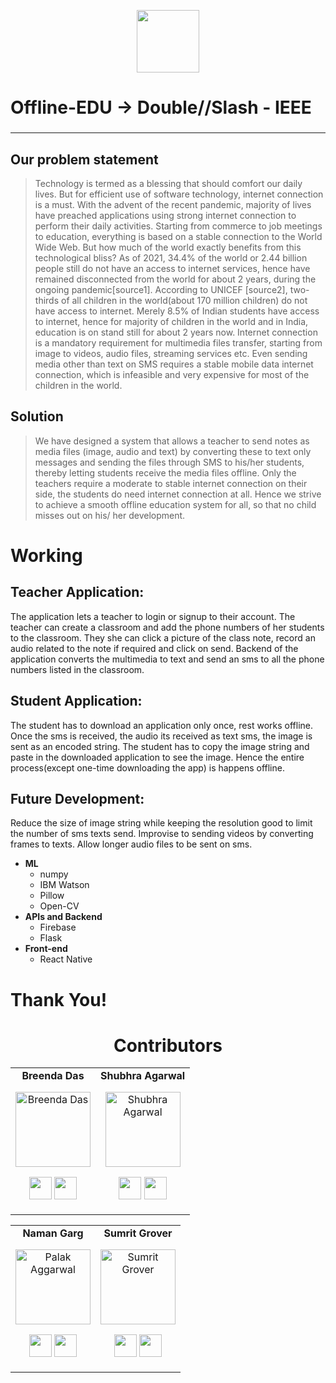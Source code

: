 <p align="center"><img src="https://external-content.duckduckgo.com/iu/?u=https%3A%2F%2Fcdn3.vectorstock.com%2Fi%2F1000x1000%2F71%2F72%2Fteacher-vector-1597172.jpg&f=1&nofb=1" width="100" height="100"</p>

# **Offline-EDU** -> Double//Slash - IEEE 

### 
---


## Our problem statement

> Technology is termed as a blessing that should comfort our daily lives. But for efficient use of software technology, internet connection is a must. With the advent of the recent pandemic, majority of lives have preached applications using strong internet connection to perform their daily activities. Starting from commerce to job meetings to education, everything is based on a stable connection to the World Wide Web.  But how much of the world exactly benefits from this technological bliss?
As of 2021, 34.4% of the world or 2.44 billion people still do not have an access to internet services, hence have remained disconnected from the world for about 2 years, during the ongoing pandemic[source1]. According to UNICEF [source2], two-thirds of all children in the world(about 170 million children) do not have access to internet. Merely 8.5% of Indian students have access to internet, hence for majority of children in the world and in India, education is on stand still for about 2 years now. 
Internet connection is a mandatory requirement for multimedia files transfer, starting from image to videos, audio files, streaming services etc. Even sending media other than text on SMS requires a stable mobile data internet connection, which is infeasible and very expensive for most of the children in the world. 

## Solution
 > We have designed a system that allows a teacher to send notes as media files (image, audio and text)  by converting these to text only messages and sending the files through SMS to his/her students, thereby letting students receive the media files offline. Only the teachers require a moderate to stable internet connection on their side, the students do need internet connection at all. Hence we strive to achieve a smooth offline education system for all, so that no child misses out on his/ her development.

# Working
  
## Teacher Application: 
  The application lets a teacher to login or signup to their account. The teacher can create a classroom and add the phone numbers of her students to the classroom. They she can click a picture of the class note, record an audio related to the note if required and click on send. Backend of the application converts the multimedia to text and send an sms to all the phone numbers listed in the classroom.

## Student Application:
  The student has to download an application only once, rest works offline. Once the sms is received, the audio its received as text sms, the image is sent as an encoded string. The student has to copy the image string and paste in the downloaded application to see the image. Hence the entire process(except one-time downloading the app) is happens offline. 

## Future Development:
  Reduce the size of image string while keeping the resolution good to limit the number of sms texts send. Improvise to sending videos by converting frames to texts. Allow longer audio files to be sent on sms.
  
<!-- ## Challenges we ran into --

>
<!-- 
## Features offered by Offline-EDU

- ### **Real Time predictions of Hospital Data**
  - Using 'PyTorch' model to predict hospital data of the next day.
- ### **Hospital Side Web Application**
  - An interface for the hospital to update data from its database and also add and update patient medical history.
- ### **Patient Side App**
  - An interface for a patient to browse through nearby hospitals and select a hospital based on its performance, also observe        his/her medical history live.
## Technology Stack and Dependencies
 -->
- **ML**
  - numpy
  - IBM Watson
  - Pillow
  - Open-CV
- **APIs and Backend**
  - Firebase
  - Flask
- **Front-end**
  - React Native 

# Thank You!

<h1 align="center"> Contributors </h1>
<table align="center">
<tr align="center">
<td>
<strong>Breenda Das</strong>
<p align="center">
<img src = "https://cdn.discordapp.com/attachments/857649911759896579/858635368945156116/breenda.jpeg"  height="120" alt="Breenda Das">
</p>
<p align="center">
<a href = "https://github.com/ds-brx"><img src = "http://www.iconninja.com/files/241/825/211/round-collaboration-social-github-code-circle-network-icon.svg" width="36" height = "36"/></a>
<a href = "https://www.linkedin.com/in/breenda-das-68a1891aa/">
<img src = "http://www.iconninja.com/files/863/607/751/network-linkedin-social-connection-circular-circle-media-icon.svg" width="36" height="36"/>
</a>
</p>
</td>
<td>
<strong>Shubhra Agarwal</strong>
<p align="center">
<img src = "https://cdn.discordapp.com/attachments/852945305280577588/853135575421943858/Untitled_design.png" alt="Shubhra Agarwal" height="120">
</p>
<p align="center">
<a href = "https://github.com/shubhraagarwal"><img src = "http://www.iconninja.com/files/241/825/211/round-collaboration-social-github-code-circle-network-icon.svg" width="36" height = "36"/></a>
<a href = "https://www.linkedin.com/in/agarwalshubhra/">
<img src = "http://www.iconninja.com/files/863/607/751/network-linkedin-social-connection-circular-circle-media-icon.svg" width="36" height="36"/>
</a>
</p>
</td>
</tr>
</table>
<table align="center">
<tr align="center">
<td>
<strong>Naman Garg</strong>
<p align="center">
<img src = "https://avatars.githubusercontent.com/u/40496687?v=4" alt="Palak Aggarwal" height="120">
</p>
<p align="center">
<a href = "https://github.com/Namangarg110"><img src = "http://www.iconninja.com/files/241/825/211/round-collaboration-social-github-code-circle-network-icon.svg" width="36" height = "36"/></a>
<a href = "https://www.linkedin.com/in/namangarg110/">
<img src = "http://www.iconninja.com/files/863/607/751/network-linkedin-social-connection-circular-circle-media-icon.svg" width="36" height="36"/>
</a>
</p>
</td>
<td>
<strong>Sumrit Grover</strong>
<p align="center">
<img src = "https://cdn.discordapp.com/attachments/852945305280577588/852945815592632360/sumrit_grover.jpg" alt="Sumrit Grover" height="120">
</p>
<p align="center">
<a href = "https://github.com/smgrv123"><img src = "http://www.iconninja.com/files/241/825/211/round-collaboration-social-github-code-circle-network-icon.svg" width="36" height = "36"/></a>
<a href = "https://www.linkedin.com/in/sumrit-grover-1689351aa/">
<img src = "http://www.iconninja.com/files/863/607/751/network-linkedin-social-connection-circular-circle-media-icon.svg" width="36" height="36"/>
</a>
</p>
</td>
</tr>
</table>
